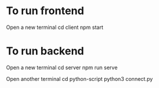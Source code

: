 # To run frontend
Open a new terminal
cd client
npm start

# To run backend
Open a new terminal
cd server
npm run serve

Open another terminal
cd python-script
python3 connect.py

